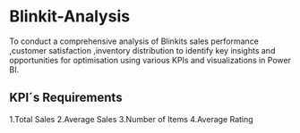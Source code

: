 # Blinkit-Analysis

To conduct a comprehensive analysis of Blinkits sales performance ,customer satisfaction ,inventory distribution to identify key insights and opportunities for optimisation using various KPIs and visualizations in Power BI.

## KPI´s Requirements
1.Total Sales
2.Average Sales
3.Number of Items
4.Average Rating
